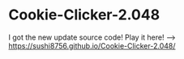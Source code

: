 # Cookie-Clicker-2.048

I got the new update source code!
Play it here! --> https://sushi8756.github.io/Cookie-Clicker-2.048/
